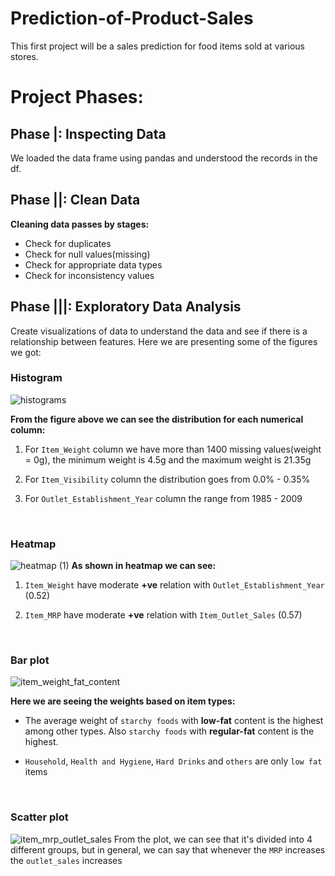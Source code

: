# **Prediction-of-Product-Sales**

This first project will be a sales prediction for food items sold at various stores.

# Project Phases:
## Phase |: **Inspecting Data**
We loaded the data frame using pandas and understood the records in the df.

## Phase ||: **Clean Data**
**Cleaning data passes by stages:**
- Check for duplicates
- Check for null values(missing)
- Check for appropriate data types
- Check for inconsistency values

## Phase |||: **Exploratory Data Analysis**
Create visualizations of data to understand the data and see if there is a relationship between features. Here we are presenting some of the figures we got:

### Histogram
![histograms](https://github.com/user-attachments/assets/828eca3c-e776-45db-809d-6e2e730c8aa7)

**From the figure above we can see the distribution for each numerical column:**
  1. For `Item_Weight` column we have more than 1400 missing values(weight = 0g), the minimum weight is 4.5g and the maximum weight is 21.35g
    
  2. For `Item_Visibility` column the distribution goes from 0.0% - 0.35%
     
  3. For `Outlet_Establishment_Year` column the range from 1985 - 2009

<br>

### Heatmap
![heatmap (1)](https://github.com/user-attachments/assets/af71bd95-1a88-4da7-8824-917efe22c833)
**As shown in heatmap we can see:**
  1. `Item_Weight` have moderate **+ve** relation with `Outlet_Establishment_Year` (0.52)
    
  2. `Item_MRP` have moderate **+ve** relation with `Item_Outlet_Sales` (0.57)

<br>

### Bar plot
![item_weight_fat_content](https://github.com/user-attachments/assets/a862e4f1-e519-4de2-805e-c37e5464eddf)

**Here we are seeing the weights based on item types:**
  - The average weight of `starchy foods` with **low-fat** content is the highest among other types. Also `starchy foods` with **regular-fat** content is the highest.
  
  - `Household`, `Health and Hygiene`, `Hard Drinks` and `others` are only `low fat` items

<br>

### Scatter plot
![item_mrp_outlet_sales](https://github.com/user-attachments/assets/97e1dc63-9fec-417d-8ea7-a20fb729f511)
From the plot, we can see that it's divided into 4 different groups, but in general, we can say that whenever the `MRP` increases the `outlet_sales` increases


